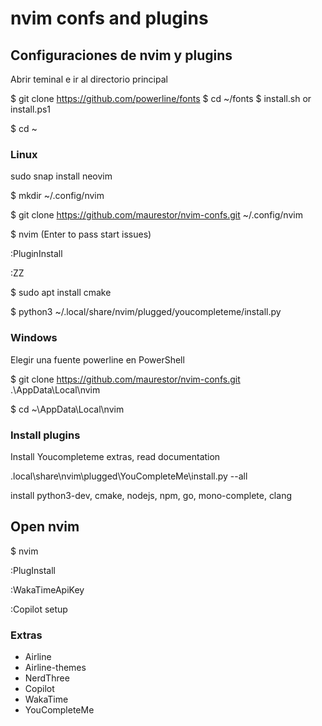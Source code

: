 # nvim confs and plugins

## Configuraciones de nvim y plugins
Abrir teminal e ir al directorio principal

$ git clone https://github.com/powerline/fonts
$ cd ~/fonts
$ install.sh or install.ps1

$ cd ~

### Linux
sudo snap install neovim

$ mkdir ~/.config/nvim

$ git clone https://github.com/maurestor/nvim-confs.git ~/.config/nvim

$ nvim (Enter to pass start issues)

:PluginInstall

:ZZ

$ sudo apt install cmake

$ python3 ~/.local/share/nvim/plugged/youcompleteme/install.py


### Windows
Elegir una fuente powerline en PowerShell

$ git clone https://github.com/maurestor/nvim-confs.git .\AppData\Local\nvim

$ cd ~\AppData\Local\nvim

### Install plugins
Install Youcompleteme extras, read documentation

.local\share\nvim\plugged\YouCompleteMe\install.py --all

install python3-dev, cmake, nodejs, npm, go, mono-complete, clang

## Open nvim
$ nvim

:PlugInstall

:WakaTimeApiKey

:Copilot setup

### Extras
- Airline
- Airline-themes
- NerdThree
- Copilot
- WakaTime
- YouCompleteMe

